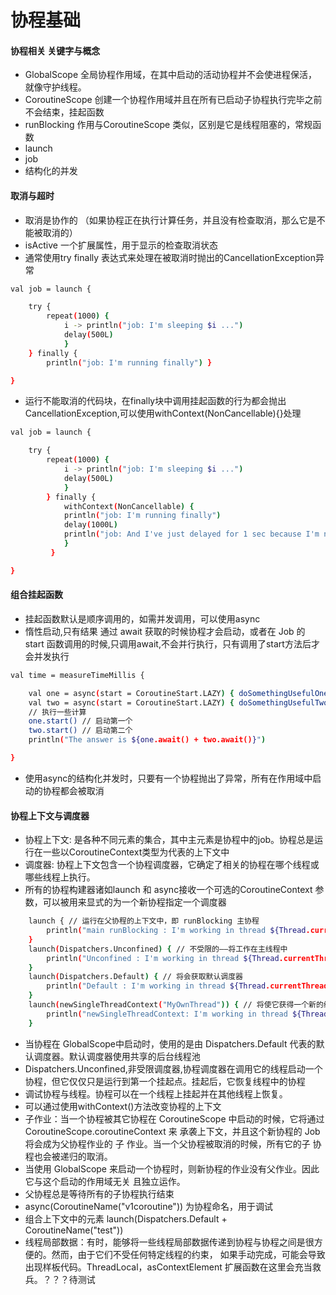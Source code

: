 # 协程基础
#### 协程相关 关键字与概念
- GlobalScope 全局协程作用域，在其中启动的活动协程并不会使进程保活，就像守护线程。
- CoroutineScope 创建一个协程作用域并且在所有已启动子协程执行完毕之前不会结束，挂起函数
- runBlocking 作用与CoroutineScope 类似，区别是它是线程阻塞的，常规函数
- launch
- job
- 结构化的并发
#### 取消与超时
- 取消是协作的 （如果协程正在执行计算任务，并且没有检查取消，那么它是不能被取消的）
- isActive 一个扩展属性，用于显示的检查取消状态
- 通常使用try finally 表达式来处理在被取消时抛出的CancellationException异常
```bash
val job = launch {

	try { 
		repeat(1000) { 
			i -> println("job: I'm sleeping $i ...") 
			delay(500L) 
			} 
	} finally { 
		println("job: I'm running finally") }

}
```
- 运行不能取消的代码块，在finally块中调用挂起函数的行为都会抛出CancellationException,可以使用withContext(NonCancellable){}处理
```bash
val job = launch {

	try { 
		repeat(1000) { 
			i -> println("job: I'm sleeping $i ...") 
			delay(500L) 
			}
	    } finally {
	    	withContext(NonCancellable) { 
			println("job: I'm running finally") 
			delay(1000L) 
			println("job: And I've just delayed for 1 sec because I'm non-cancellable")
			}
	     }

}
```
#### 组合挂起函数
- 挂起函数默认是顺序调用的，如需并发调用，可以使用async
- 惰性启动,只有结果 通过 await 获取的时候协程才会启动，或者在 Job 的 start 函数调⽤的时候,只调用await,不会并行执行，只有调用了start方法后才会并发执行
```bash
val time = measureTimeMillis {

	val one = async(start = CoroutineStart.LAZY) { doSomethingUsefulOne() }
	val two = async(start = CoroutineStart.LAZY) { doSomethingUsefulTwo() }
	// 执⾏⼀些计算 
	one.start() // 启动第⼀个 
	two.start() // 启动第⼆个 
	println("The answer is ${one.await() + two.await()}")

}
```
- 使用async的结构化并发时，只要有一个协程抛出了异常，所有在作用域中启动的协程都会被取消
#### 协程上下文与调度器
- 协程上下文: 是各种不同元素的集合，其中主元素是协程中的job。协程总是运行在一些以CoroutineContext类型为代表的上下文中
- 调度器: 协程上下文包含一个协程调度器，它确定了相关的协程在哪个线程或哪些线程上执行。
- 所有的协程构建器诸如launch 和 async接收一个可选的CoroutineContext 参数，可以被用来显式的为一个新协程指定一个调度器
```bash 
	launch { // 运⾏在⽗协程的上下⽂中，即 runBlocking 主协程 
		println("main runBlocking : I'm working in thread ${Thread.currentThread().name}") 
	} 
	launch(Dispatchers.Unconfined) { // 不受限的——将⼯作在主线程中
		println("Unconfined : I'm working in thread ${Thread.currentThread().name}")
	} 
	launch(Dispatchers.Default) { // 将会获取默认调度器
		println("Default : I'm working in thread ${Thread.currentThread().name}")
	} 
	launch(newSingleThreadContext("MyOwnThread")) { // 将使它获得⼀个新的线程
		println("newSingleThreadContext: I'm working in thread ${Thread.currentThread().name}") 
	}
```
- 当协程在 GlobalScope中启动时，使用的是由 Dispatchers.Default 代表的默认调度器。默认调度器使用共享的后台线程池
- Dispatchers.Unconfined,非受限调度器,协程调度器在调用它的线程启动一个协程，但它仅仅只是运行到第一个挂起点。挂起后，它恢复线程中的协程
- 调试协程与线程。协程可以在一个线程上挂起并在其他线程上恢复。
- 可以通过使用withContext()方法改变协程的上下文
- 子作业：当⼀个协程被其它协程在 CoroutineScope 中启动的时候，它将通过 CoroutineScope.coroutineContext 来 承袭上下⽂，并且这个新协程的 Job 将会成为⽗协程作业的 ⼦ 作业。当⼀个⽗协程被取消的时候，所有它的⼦ 协程也会被递归的取消。
- 当使⽤ GlobalScope 来启动⼀个协程时，则新协程的作业没有⽗作业。因此它与这个启动的作⽤域⽆关 且独⽴运作。
- 父协程总是等待所有的子协程执行结束
- async(CoroutineName("v1coroutine")) 为协程命名，用于调试
- 组合上下⽂中的元素 launch(Dispatchers.Default + CoroutineName("test"))
- 线程局部数据：有时，能够将⼀些线程局部数据传递到协程与协程之间是很⽅便的。然⽽，由于它们不受任何特定线程的约束， 如果⼿动完成，可能会导致出现样板代码。ThreadLocal，asContextElement 扩展函数在这⾥会充当救兵。？？？待测试

